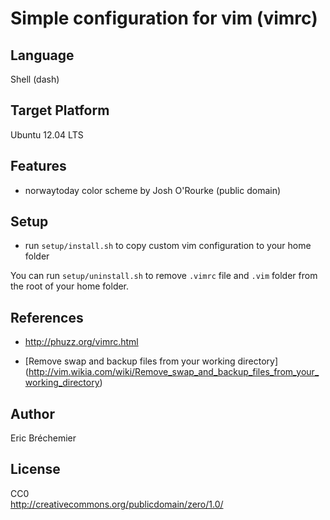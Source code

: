 # Simple configuration for vim (vimrc) #

## Language ##

Shell (dash)

## Target Platform ##

Ubuntu 12.04 LTS

## Features ##

* norwaytoday color scheme by Josh O'Rourke (public domain)

## Setup ##

* run `setup/install.sh` to copy custom vim configuration to your home folder

You can run `setup/uninstall.sh` to remove `.vimrc` file and `.vim` folder
from the root of your home folder.

## References ##

* http://phuzz.org/vimrc.html

* [Remove swap and backup files from your working directory]
  (http://vim.wikia.com/wiki/Remove_swap_and_backup_files_from_your_working_directory)

## Author ##
Eric Bréchemier

## License ##

CC0  
http://creativecommons.org/publicdomain/zero/1.0/
